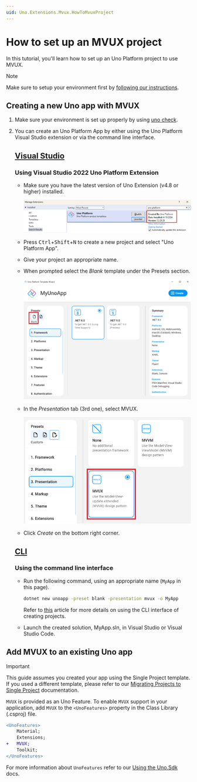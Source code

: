 ```yaml
---
uid: Uno.Extensions.Mvux.HowToMvuxProject
---
```


# How to set up an MVUX project

In this tutorial, you'll learn how to set up an Uno Platform project to use MVUX.

> [!NOTE]
> Make sure to setup your environment first by [following our instructions](xref:Uno.GetStarted.vs2022).

## Creating a new Uno app with MVUX

1. Make sure your environment is set up properly by using [uno check](xref:UnoCheck.UsingUnoCheck).
1. You can create an Uno Platform App by either using the Uno Platform Visual Studio extension or via the command line interface.

   ## [**Visual Studio**](#tab/vs)

   ### Using Visual Studio 2022 Uno Platform Extension

   - Make sure you have the latest version of Uno Extension (v4.8 or higher) installed.

        ![Screenshot displaying how to check the version of the Uno Extension wizard version in Visual Studio extension manager](../Assets/MvuxProject-VsixVersion.png)

   - Press <kbd>Ctrl</kbd>+<kbd>Shift</kbd>+<kbd>N</kbd> to create a new project and select "Uno Platform App".

   - Give your project an appropriate name.

   - When prompted select the *Blank* template under the Presets section.

        ![Screenshot displaying the intro screen of the Uno Extension wizard in Visual Studio](../Assets/MvuxProject-StartupType.png)

   - In the *Presentation* tab (3rd one), select MVUX.

        ![Screenshot displaying how to pre-install MVUX in the generated project](../Assets/MvuxProject-Mvux.png)

   - Click *Create* on the bottom right corner.

   ## [**CLI**](#tab/cli)

   ### Using the command line interface

   - Run the following command, using an appropriate name (`MyApp` in this page).

        ```cmd
        dotnet new unoapp -preset blank -presentation mvux -o MyApp
        ```

        Refer to [this](https://platform.uno/docs/articles/get-started-dotnet-new.html) article for more details
        on using the CLI interface of creating projects.

   - Launch the created solution, MyApp.sln, in  Visual Studio or Visual Studio Code.

## Add MVUX to an existing Uno app

> [!IMPORTANT]
> This guide assumes you created your app using the Single Project template. If you used a different template, please refer to our [Migrating Projects to Single Project](xref:Uno.Development.MigratingToSingleProject) documentation.

`MVUX` is provided as an Uno Feature. To enable `MVUX` support in your application, add `MVUX` to the `<UnoFeatures>` property in the Class Library (.csproj) file.

```diff
<UnoFeatures>
    Material;
    Extensions;
+   MVUX;
    Toolkit;
</UnoFeatures>
```

For more information about `UnoFeatures` refer to our [Using the Uno.Sdk](xref:Uno.Features.Uno.Sdk) docs.
